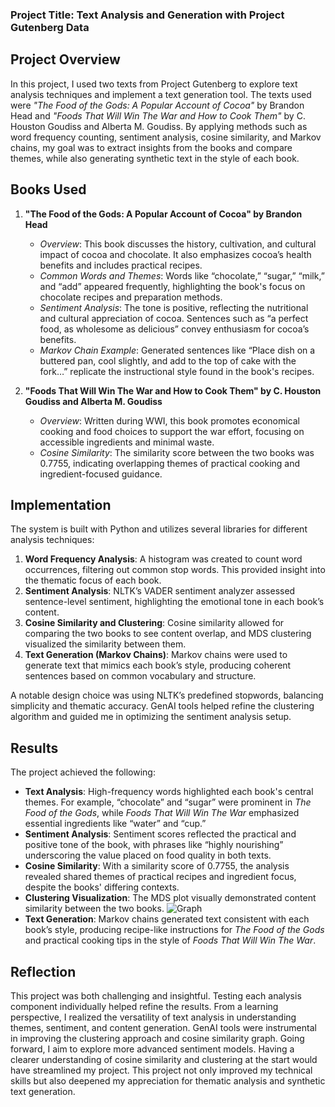 ### Project Title: Text Analysis and Generation with Project Gutenberg Data

## Project Overview
In this project, I used two texts from Project Gutenberg to explore text analysis techniques and implement a text generation tool. The texts used were *"The Food of the Gods: A Popular Account of Cocoa"* by Brandon Head and *"Foods That Will Win The War and How to Cook Them"* by C. Houston Goudiss and Alberta M. Goudiss. By applying methods such as word frequency counting, sentiment analysis, cosine similarity, and Markov chains, my goal was to extract insights from the books and compare themes, while also generating synthetic text in the style of each book.

## Books Used
1. **"The Food of the Gods: A Popular Account of Cocoa" by Brandon Head**  
   - *Overview*: This book discusses the history, cultivation, and cultural impact of cocoa and chocolate. It also emphasizes cocoa’s health benefits and includes practical recipes.
   - *Common Words and Themes*: Words like “chocolate,” “sugar,” “milk,” and “add” appeared frequently, highlighting the book's focus on chocolate recipes and preparation methods.
   - *Sentiment Analysis*: The tone is positive, reflecting the nutritional and cultural appreciation of cocoa. Sentences such as “a perfect food, as wholesome as delicious” convey enthusiasm for cocoa’s benefits.
   - *Markov Chain Example*: Generated sentences like “Place dish on a buttered pan, cool slightly, and add to the top of cake with the fork…” replicate the instructional style found in the book's recipes.

2. **"Foods That Will Win The War and How to Cook Them" by C. Houston Goudiss and Alberta M. Goudiss**  
   - *Overview*: Written during WWI, this book promotes economical cooking and food choices to support the war effort, focusing on accessible ingredients and minimal waste.
   - *Cosine Similarity*: The similarity score between the two books was 0.7755, indicating overlapping themes of practical cooking and ingredient-focused guidance.

## Implementation
The system is built with Python and utilizes several libraries for different analysis techniques:
1. **Word Frequency Analysis**: A histogram was created to count word occurrences, filtering out common stop words. This provided insight into the thematic focus of each book.
2. **Sentiment Analysis**: NLTK’s VADER sentiment analyzer assessed sentence-level sentiment, highlighting the emotional tone in each book’s content.
3. **Cosine Similarity and Clustering**: Cosine similarity allowed for comparing the two books to see content overlap, and MDS clustering visualized the similarity between them.
4. **Text Generation (Markov Chains)**: Markov chains were used to generate text that mimics each book’s style, producing coherent sentences based on common vocabulary and structure.

A notable design choice was using NLTK’s predefined stopwords, balancing simplicity and thematic accuracy. GenAI tools helped refine the clustering algorithm and guided me in optimizing the sentiment analysis setup.

## Results
The project achieved the following:
- **Text Analysis**: High-frequency words highlighted each book's central themes. For example, “chocolate” and “sugar” were prominent in *The Food of the Gods*, while *Foods That Will Win The War* emphasized essential ingredients like “water” and “cup.”
- **Sentiment Analysis**: Sentiment scores reflected the practical and positive tone of the book, with phrases like “highly nourishing” underscoring the value placed on food quality in both texts.
- **Cosine Similarity**: With a similarity score of 0.7755, the analysis revealed shared themes of practical recipes and ingredient focus, despite the books' differing contexts.
- **Clustering Visualization**: The MDS plot visually demonstrated content similarity between the two books.
  ![Graph](https://github.com/user-attachments/assets/c3b29bc3-28fc-4398-b5f6-d5d5d72eda04)
- **Text Generation**: Markov chains generated text consistent with each book’s style, producing recipe-like instructions for *The Food of the Gods* and practical cooking tips in the style of *Foods That Will Win The War*.

## Reflection
This project was both challenging and insightful. Testing each analysis component individually helped refine the results. From a learning perspective, I realized the versatility of text analysis in understanding themes, sentiment, and content generation. GenAI tools were instrumental in improving the clustering approach and cosine similarity graph. Going forward, I aim to explore more advanced sentiment models. Having a clearer understanding of cosine similarity and clustering at the start would have streamlined my project.  This project not only improved my technical skills but also deepened my appreciation for thematic analysis and synthetic text generation.
